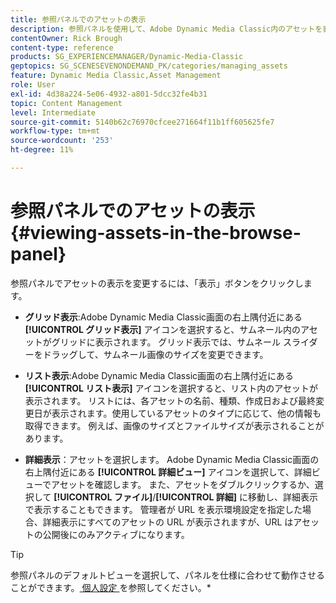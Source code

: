 ```yaml
---
title: 参照パネルでのアセットの表示
description: 参照パネルを使用して、Adobe Dynamic Media Classic内のアセットを表示する方法を説明します。
contentOwner: Rick Brough
content-type: reference
products: SG_EXPERIENCEMANAGER/Dynamic-Media-Classic
geptopics: SG_SCENESEVENONDEMAND_PK/categories/managing_assets
feature: Dynamic Media Classic,Asset Management
role: User
exl-id: 4d38a224-5e06-4932-a801-5dcc32fe4b31
topic: Content Management
level: Intermediate
source-git-commit: 5140b62c76970cfcee271664f11b1ff605625fe7
workflow-type: tm+mt
source-wordcount: '253'
ht-degree: 11%

---
```


# 参照パネルでのアセットの表示{#viewing-assets-in-the-browse-panel}

参照パネルでアセットの表示を変更するには、「表示」ボタンをクリックします。

* **グリッド表示**:Adobe Dynamic Media Classic画面の右上隅付近にある **[!UICONTROL グリッド表示]** アイコンを選択すると、サムネール内のアセットがグリッドに表示されます。 グリッド表示では、サムネール スライダーをドラッグして、サムネール画像のサイズを変更できます。

* **リスト表示**:Adobe Dynamic Media Classic画面の右上隅付近にある **[!UICONTROL リスト表示]** アイコンを選択すると、リスト内のアセットが表示されます。 リストには、各アセットの名前、種類、作成日および最終変更日が表示されます。使用しているアセットのタイプに応じて、他の情報も取得できます。 例えば、画像のサイズとファイルサイズが表示されることがあります。

* **詳細表示**：アセットを選択します。 Adobe Dynamic Media Classic画面の右上隅付近にある **[!UICONTROL 詳細ビュー]** アイコンを選択して、詳細ビューでアセットを確認します。 また、アセットをダブルクリックするか、選択して **[!UICONTROL ファイル]**/**[!UICONTROL 詳細]** に移動し、詳細表示で表示することもできます。 管理者が URL を表示環境設定を指定した場合、詳細表示にすべてのアセットの URL が表示されますが、URL はアセットの公開後にのみアクティブになります。

>[!TIP]
>
>参照パネルのデフォルトビューを選択して、パネルを仕様に合わせて動作させることができます。 [&#x200B; 個人設定 &#x200B;](personal-setup.md#personal_setup) を参照してください。*
